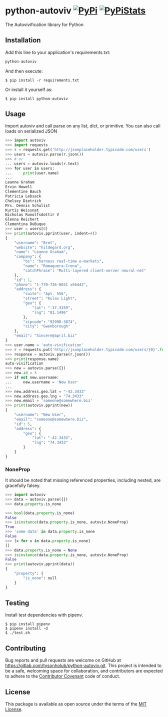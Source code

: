 # python-autoviv [![PyPi](https://img.shields.io/badge/python-2.7%20%7C%203.4%20%7C%203.5%20%7C%203.6%20%7C%203.7%20%7C%203.8-%2344CC11)](https://pypi.org/project/python-autoviv/) [![PyPiStats](https://img.shields.io/pypi/dm/python-autoviv.svg)](https://pypistats.org/packages/python-autoviv)

The Autovivification library for Python

## Installation

Add this line to your application's requirements.txt:

```python
python-autoviv
```

And then execute:

    $ pip install -r requirements.txt

Or install it yourself as:

    $ pip install python-autoviv

## Usage

Import autoviv and call parse on any list, dict, or primitive. You can also call loads on serialized JSON

```python
>>> import autoviv
>>> import requests
>>> r = requests.get('http://jsonplaceholder.typicode.com/users')
>>> users = autoviv.parse(r.json())
>>> # or
... users = autoviv.loads(r.text)
>>> for user in users:
...     print(user.name)
...
Leanne Graham
Ervin Howell
Clementine Bauch
Patricia Lebsack
Chelsey Dietrich
Mrs. Dennis Schulist
Kurtis Weissnat
Nicholas Runolfsdottir V
Glenna Reichert
Clementina DuBuque
>>> user = users[0]
>>> print(autoviv.pprint(user, indent=4))
{
    "username": "Bret",
    "website": "hildegard.org",
    "name": "Leanne Graham",
    "company": {
        "bs": "harness real-time e-markets",
        "name": "Romaguera-Crona",
        "catchPhrase": "Multi-layered client-server neural-net"
    },
    "id": 1,
    "phone": "1-770-736-8031 x56442",
    "address": {
        "suite": "Apt. 556",
        "street": "Kulas Light",
        "geo": {
            "lat": "-37.3159",
            "lng": "81.1496"
        },
        "zipcode": "92998-3874",
        "city": "Gwenborough"
    },
    "email": "Sincere@april.biz"
}
>>> user.name = 'auto-vivification'
>>> r = requests.put('http://jsonplaceholder.typicode.com/users/{0}'.format(user.id), json=user)
>>> response = autoviv.parse(r.json())
>>> print(response.name)
auto-vivification
>>> new = autoviv.parse({})
>>> new.id = 5
>>> if not new.username:
...     new.username = 'New User'
...
>>> new.address.geo.lat = "-42.3433"
>>> new.address.geo.lng = "74.3433"
>>> new.email = 'someone@somewhere.biz'
>>> print(autoviv.pprint(new))
{
    "username": "New User",
    "email": "someone@somewhere.biz",
    "id": 5,
    "address": {
        "geo": {
            "lat": "-42.3433",
            "lng": "74.3433"
        }
    }
}
```
### NoneProp
It should be noted that missing referenced properties, including nested, are gracefully falsey.

```python
>>> import autoviv
>>> data = autoviv.parse({})
>>> data.property.is_none

>>> bool(data.property.is_none)
False
>>> isinstance(data.property.is_none, autoviv.NoneProp)
True
>>> 'some data' in data.property.is_none
False
>>> [x for x in data.property.is_none]
[]
>>> data.property.is_none = None
>>> isinstance(data.property.is_none, autoviv.NoneProp)
False
>>> print(autoviv.pprint(data))
{
    "property": {
        "is_none": null
    }
}
```

## Testing
Install test dependencies with pipenv.

    $ pip install pipenv
    $ pipenv install -d
    $ ./test.sh

## Contributing

Bug reports and pull requests are welcome on GitHub at https://gitlab.com/tysonholub/python-autoviv.git. This project is
intended to be a safe, welcoming space for collaboration, and contributors are expected to adhere to the
[Contributor Covenant](http://contributor-covenant.org) code of conduct.


## License

This package is available as open source under the terms of the [MIT License](http://opensource.org/licenses/MIT).
